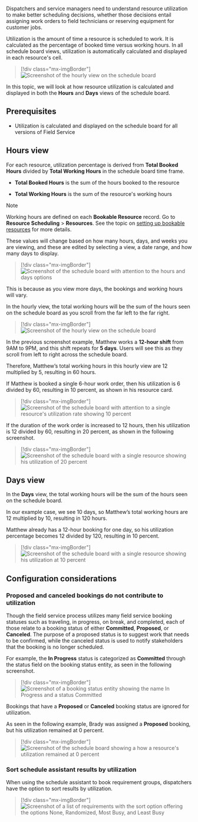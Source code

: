 Dispatchers and service managers need to understand resource utilization to make better scheduling decisions, whether those decisions entail assigning work orders to field technicians or reserving equipment for customer jobs.  

Utilization is the amount of time a resource is scheduled to work. It is calculated as the percentage of booked time versus working hours. In all schedule board views, utilization is automatically calculated and displayed in each resource's cell.


> [!div class="mx-imgBorder"]
> ![Screenshot of the hourly view on the schedule board](../../field-service/media/schedule-board-utilization.png)

In this topic, we will look at how resource utilization is calculated and displayed in both the **Hours** and **Days** views of the schedule board.

## Prerequisites

- Utilization is calculated and displayed on the schedule board for all versions of Field Service

## Hours view

For each resource, utilization percentage is derived from **Total Booked Hours** divided by **Total Working Hours** in the schedule board time frame.

- **Total Booked Hours** is the sum of the hours booked to the resource

- **Total Working Hours** is the sum of the resource's working hours

> [!Note]
> Working hours are defined on each **Bookable Resource** record. Go to **Resource Scheduling** > **Resources**. See the topic on [setting up bookable resources](../../field-service/set-up-bookable-resources.md) for more details.

These values will change based on how many hours, days, and weeks you are viewing, and these are edited by selecting a view, a date range, and how many days to display.

> [!div class="mx-imgBorder"]
> ![Screenshot of the schedule board with attention to the hours and days options](../../field-service/media/schedule-board-utilization-edit-time.png)

This is because as you view more days, the bookings and working hours will vary. 


In the hourly view, the total working hours will be the sum of the hours seen on the schedule board as you scroll from the far left to the far right. 

> [!div class="mx-imgBorder"]
> ![Screenshot of the hourly view on the schedule board](../../field-service/media/schedule-board-utilization-hourly-view.png)
 
In the previous screenshot example, Matthew works a **12-hour shift** from 9AM to 9PM, and this shift repeats for **5 days**. Users will see this as they scroll from left to right across the schedule board.

Therefore, Matthew’s total working hours in this hourly view are 12 multiplied by 5, resulting in 60 hours.

If Matthew is booked a single 6-hour work order, then his utilization is 6 divided by 60, resulting in 10 percent, as shown in his resource card.
 
> [!div class="mx-imgBorder"]
> ![Screenshot of the schedule board with attention to a single resource's utilization rate showing 10 percent](../../field-service/media/schedule-board-utilization-hourly-view-booked.png)


If the duration of the work order is increased to 12 hours, then his utilization is 12 divided by 60, resulting in 20 percent, as shown in the following screenshot.
 
> [!div class="mx-imgBorder"]
> ![Screenshot of the schedule board with a single resource showing his utilization of 20 percent](../../field-service/media/schedule-board-utilization-hourly-view-booked-more.png)

## Days view

In the **Days** view, the total working hours will be the sum of the hours seen on the schedule board.

In our example case, we see 10 days, so Matthew’s total working hours are 12 multiplied by 10, resulting in 120 hours.

Matthew already has a 12-hour booking for one day, so his utilization percentage becomes 12 divided by 120, resulting in 10 percent.
 
> [!div class="mx-imgBorder"]
> ![Screenshot of the schedule board with a single resource showing his utilization at 10 percent](../../field-service/media/schedule-board-utilization-days-view.png)


## Configuration considerations

### Proposed and canceled bookings do not contribute to utilization

Though the field service process utilizes many field service booking statuses such as traveling, in progress, on break, and completed, each of those relate to a booking status of either **Committed**, **Proposed**, or **Canceled**. The purpose of a proposed status is to suggest work that needs to be confirmed, while the canceled status is used to notify stakeholders that the booking is no longer scheduled. 

For example, the **In Progress** status is categorized as **Committed** through the status field on the booking status entity, as seen in the following screenshot.

> [!div class="mx-imgBorder"]
> ![Screenshot of a booking status entity showing the name **In Progress** and a status **Committed**](../../field-service/media/schedule-board-utilization-in-progress-status.png)

Bookings that have a **Proposed** or **Canceled** booking status are ignored for utilization. 

As seen in the following example, Brady was assigned a **Proposed** booking, but his utilization remained at 0 percent.

> [!div class="mx-imgBorder"]
> ![Screenshot of the schedule board showing a how a resource's utilization remained at 0 percent](../../field-service/media/schedule-board-utilization-proposed.png)


### Sort schedule assistant results by utilization

When using the schedule assistant to book requirement groups, dispatchers have the option to sort results by utilization.

> [!div class="mx-imgBorder"]
> ![Screenshot of a list of requirements with the sort option offering the options None, Randomized, Most Busy, and Least Busy](../../field-service/media/schedule-board-utilization-schedule-assistant-sort.png)